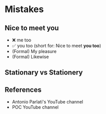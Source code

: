 # Mistakes

## Nice to meet you

- ❌ me too
- ✅ you too (short for: Nice to meet **you too**)
- (Formal) My pleasure
- (Formal) Likewise

## Stationary vs Stationery


## References

- Antonio Parlati's YouTube channel
- POC YouTube channel

